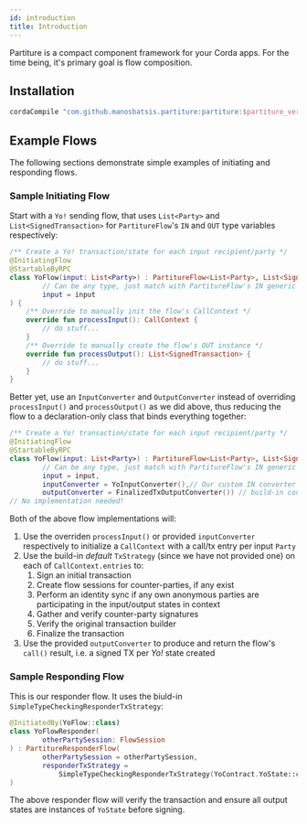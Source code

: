 ```yaml
---
id: introduction
title: Introduction
---
```


Partiture is a compact component framework for your Corda apps.
For the time being, it's primary goal is flow composition. 

## Installation

```groovy
cordaCompile "com.github.manosbatsis.partiture:partiture:$partiture_version"
```

## Example Flows

The following sections demonstrate simple examples of initiating and 
responding flows.

### Sample Initiating Flow 

Start with a `Yo!` sending flow, that uses `List<Party>` and `List<SignedTransaction>` 
for `PartitureFlow`'s `IN` and `OUT` type variables respectively:

```kotlin
/** Create a Yo! transaction/state for each input recipient/party */
@InitiatingFlow
@StartableByRPC
class YoFlow(input: List<Party>) : PartitureFlow<List<Party>, List<SignedTransaction>>(
        // Can be any type, just match with PartitureFlow's IN generic argument above
        input = input 
) {
    /** Override to manually init the flow's CallContext */
    override fun processInput(): CallContext {
        // do stuff...
    }
    /** Override to manually create the flow's OUT instance */
    override fun processOutput(): List<SignedTransaction> {
        // do stuff...
    }
}
```

Better yet, use an `InputConverter` and `OutputConverter` instead of 
overriding `processInput()` and `processOutput()` as we did above, 
thus reducing the flow to a declaration-only class that binds everything together:

```kotlin
/** Create a Yo! transaction/state for each input recipient/party */
@InitiatingFlow
@StartableByRPC
class YoFlow(input: List<Party>) : PartitureFlow<List<Party>, List<SignedTransaction>>(
        // Can be any type, just match with PartitureFlow's IN generic argument above
        input = input, 
        inputConverter = YoInputConverter(),// Our custom IN converter
        outputConverter = FinalizedTxOutputConverter()) // build-in converter matching OUT
// No implementation needed!   
```

Both of the above flow implementations will:
 
 1. Use the overriden `processInput()` or provided `inputConverter` respectively to initialize a `CallContext` with a call/tx entry per input `Party`
 2. Use the build-in _default_ `TxStrategy` (since we have not provided one) on each of `CallContext.entries` to:
 	1. Sign an initial transaction
 	2. Create flow sessions for counter-parties, if any exist
 	3. Perform an identity sync if any own anonymous parties are participating in the input/output states in context
	4. Gather and verify counter-party signatures
	5. Verify the original transaction builder
	6. Finalize the transaction
3. Use the provided `outputConverter` to produce and return the flow's `call()` result, i.e. a signed TX per _Yo!_ state created


### Sample Responding Flow 

This is our responder flow. It uses the biuld-in  `SimpleTypeCheckingResponderTxStrategy`:

```kotlin
@InitiatedBy(YoFlow::class)
class YoFlowResponder(
        otherPartySession: FlowSession
) : PartitureResponderFlow(
        otherPartySession = otherPartySession,
        responderTxStrategy = 
        	SimpleTypeCheckingResponderTxStrategy(YoContract.YoState::class.java)
)
```

The above responder flow will verify the transaction 
and ensure all output states are instances of `YoState` before signing.

